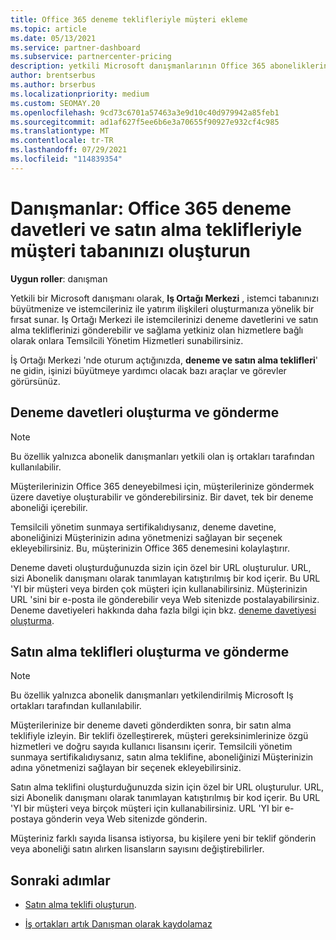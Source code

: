 ```yaml
---
title: Office 365 deneme teklifleriyle müşteri ekleme
ms.topic: article
ms.date: 05/13/2021
ms.service: partner-dashboard
ms.subservice: partnercenter-pricing
description: yetkili Microsoft danışmanlarının Office 365 aboneliklerini nasıl büyütireceğinizi öğrenin. istemcilere Office 365 deneme davetleri ve satın alma teklifleri oluşturun ve gönderin.
author: brentserbus
ms.author: brserbus
ms.localizationpriority: medium
ms.custom: SEOMAY.20
ms.openlocfilehash: 9cd73c6701a57463a3e9d10c40d979942a85feb1
ms.sourcegitcommit: ad1af627f5ee6b6e3a70655f90927e932cf4c985
ms.translationtype: MT
ms.contentlocale: tr-TR
ms.lasthandoff: 07/29/2021
ms.locfileid: "114839354"
---
```

# <a name="advisors-build-your-client-base-with-office-365-trial-invitations-and-purchase-offers"></a>Danışmanlar: Office 365 deneme davetleri ve satın alma teklifleriyle müşteri tabanınızı oluşturun


**Uygun roller**: danışman


Yetkili bir Microsoft danışmanı olarak, **Iş Ortağı Merkezi** , istemci tabanınızı büyütmenize ve istemcileriniz ile yatırım ilişkileri oluşturmanıza yönelik bir fırsat sunar. Iş Ortağı Merkezi ile istemcilerinizi deneme davetlerini ve satın alma tekliflerinizi gönderebilir ve sağlama yetkiniz olan hizmetlere bağlı olarak onlara Temsilcili Yönetim Hizmetleri sunabilirsiniz.

İş Ortağı Merkezi 'nde oturum açtığınızda, **deneme ve satın alma teklifleri**' ne gidin, işinizi büyütmeye yardımcı olacak bazı araçlar ve görevler görürsünüz.

## <a name="create-and-send-trial-invitations"></a>Deneme davetleri oluşturma ve gönderme

> [!NOTE]
> Bu özellik yalnızca abonelik danışmanları yetkili olan iş ortakları tarafından kullanılabilir.

Müşterilerinizin Office 365 deneyebilmesi için, müşterilerinize göndermek üzere davetiye oluşturabilir ve gönderebilirsiniz. Bir davet, tek bir deneme aboneliği içerebilir.

Temsilcili yönetim sunmaya sertifikalıdıysanız, deneme davetine, aboneliğinizi Müşterinizin adına yönetmenizi sağlayan bir seçenek ekleyebilirsiniz. Bu, müşterinizin Office 365 denemesini kolaylaştırır.

Deneme daveti oluşturduğunuzda sizin için özel bir URL oluşturulur. URL, sizi Abonelik danışmanı olarak tanımlayan katıştırılmış bir kod içerir. Bu URL 'YI bir müşteri veya birden çok müşteri için kullanabilirsiniz. Müşterinizin URL 'sini bir e-posta ile gönderebilir veya Web sitenizde postalayabilirsiniz.
Deneme davetiyeleri hakkında daha fazla bilgi için bkz. [deneme davetiyesi oluşturma](advisors-create-a-trial-invitation.md).

## <a name="create-and-send-purchase-offers"></a>Satın alma teklifleri oluşturma ve gönderme

> [!NOTE]
> Bu özellik yalnızca abonelik danışmanları yetkilendirilmiş Microsoft Iş ortakları tarafından kullanılabilir.

Müşterilerinize bir deneme daveti gönderdikten sonra, bir satın alma teklifiyle izleyin. Bir teklifi özelleştirerek, müşteri gereksinimlerinize özgü hizmetleri ve doğru sayıda kullanıcı lisansını içerir. Temsilcili yönetim sunmaya sertifikalıdıysanız, satın alma teklifine, aboneliğinizi Müşterinizin adına yönetmenizi sağlayan bir seçenek ekleyebilirsiniz.

Satın alma teklifini oluşturduğunuzda sizin için özel bir URL oluşturulur. URL, sizi Abonelik danışmanı olarak tanımlayan katıştırılmış bir kod içerir. Bu URL 'YI bir müşteri veya birçok müşteri için kullanabilirsiniz. URL 'YI bir e-postaya gönderin veya Web sitenizde gönderin.

Müşteriniz farklı sayıda lisansa istiyorsa, bu kişilere yeni bir teklif gönderin veya aboneliği satın alırken lisansların sayısını değiştirebilirler.

## <a name="next-steps"></a>Sonraki adımlar

- [Satın alma teklifi oluşturun](advisor-create-a-purchase-offer.md).

- [İş ortakları artık Danışman olarak kaydolamaz](advisors-no-csp.md)
